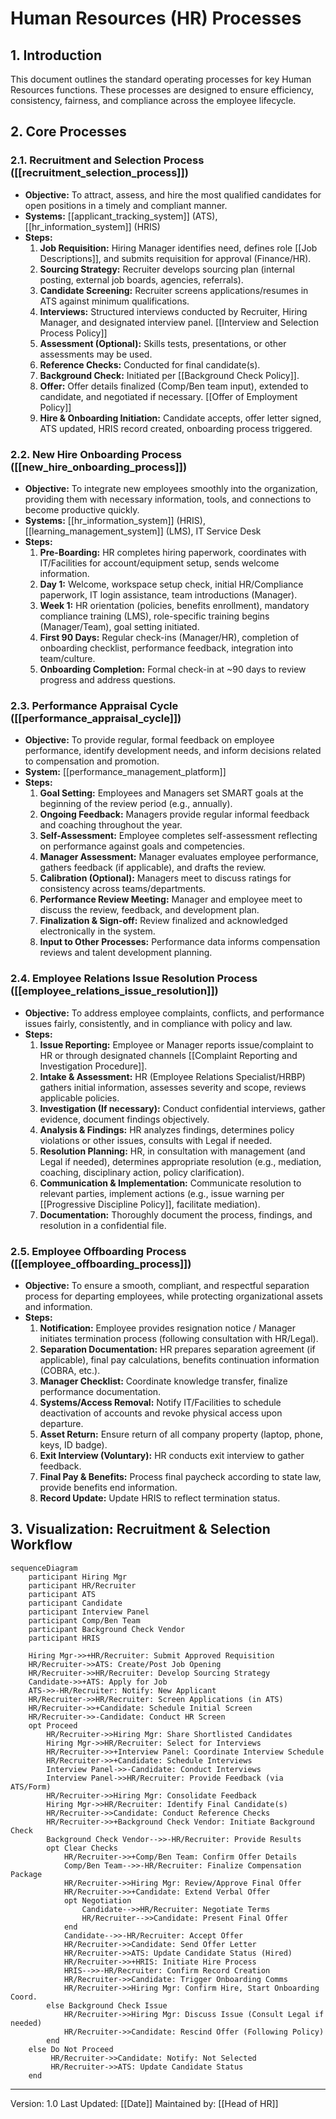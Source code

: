 # Human Resources (HR) Processes

## 1. Introduction
This document outlines the standard operating processes for key Human Resources functions. These processes are designed to ensure efficiency, consistency, fairness, and compliance across the employee lifecycle.

## 2. Core Processes

### 2.1. Recruitment and Selection Process ([[recruitment_selection_process]])
- **Objective:** To attract, assess, and hire the most qualified candidates for open positions in a timely and compliant manner.
- **Systems:** [[applicant_tracking_system]] (ATS), [[hr_information_system]] (HRIS)
- **Steps:**
    1.  **Job Requisition:** Hiring Manager identifies need, defines role [[Job Descriptions]], and submits requisition for approval (Finance/HR).
    2.  **Sourcing Strategy:** Recruiter develops sourcing plan (internal posting, external job boards, agencies, referrals).
    3.  **Candidate Screening:** Recruiter screens applications/resumes in ATS against minimum qualifications.
    4.  **Interviews:** Structured interviews conducted by Recruiter, Hiring Manager, and designated interview panel. [[Interview and Selection Process Policy]]
    5.  **Assessment (Optional):** Skills tests, presentations, or other assessments may be used.
    6.  **Reference Checks:** Conducted for final candidate(s).
    7.  **Background Check:** Initiated per [[Background Check Policy]].
    8.  **Offer:** Offer details finalized (Comp/Ben team input), extended to candidate, and negotiated if necessary. [[Offer of Employment Policy]]
    9.  **Hire & Onboarding Initiation:** Candidate accepts, offer letter signed, ATS updated, HRIS record created, onboarding process triggered.

### 2.2. New Hire Onboarding Process ([[new_hire_onboarding_process]])
- **Objective:** To integrate new employees smoothly into the organization, providing them with necessary information, tools, and connections to become productive quickly.
- **Systems:** [[hr_information_system]] (HRIS), [[learning_management_system]] (LMS), IT Service Desk
- **Steps:**
    1.  **Pre-Boarding:** HR completes hiring paperwork, coordinates with IT/Facilities for account/equipment setup, sends welcome information.
    2.  **Day 1:** Welcome, workspace setup check, initial HR/Compliance paperwork, IT login assistance, team introductions (Manager).
    3.  **Week 1:** HR orientation (policies, benefits enrollment), mandatory compliance training (LMS), role-specific training begins (Manager/Team), goal setting initiated.
    4.  **First 90 Days:** Regular check-ins (Manager/HR), completion of onboarding checklist, performance feedback, integration into team/culture.
    5.  **Onboarding Completion:** Formal check-in at ~90 days to review progress and address questions.

### 2.3. Performance Appraisal Cycle ([[performance_appraisal_cycle]])
- **Objective:** To provide regular, formal feedback on employee performance, identify development needs, and inform decisions related to compensation and promotion.
- **System:** [[performance_management_platform]]
- **Steps:**
    1.  **Goal Setting:** Employees and Managers set SMART goals at the beginning of the review period (e.g., annually).
    2.  **Ongoing Feedback:** Managers provide regular informal feedback and coaching throughout the year.
    3.  **Self-Assessment:** Employee completes self-assessment reflecting on performance against goals and competencies.
    4.  **Manager Assessment:** Manager evaluates employee performance, gathers feedback (if applicable), and drafts the review.
    5.  **Calibration (Optional):** Managers meet to discuss ratings for consistency across teams/departments.
    6.  **Performance Review Meeting:** Manager and employee meet to discuss the review, feedback, and development plan.
    7.  **Finalization & Sign-off:** Review finalized and acknowledged electronically in the system.
    8.  **Input to Other Processes:** Performance data informs compensation reviews and talent development planning.

### 2.4. Employee Relations Issue Resolution Process ([[employee_relations_issue_resolution]])
- **Objective:** To address employee complaints, conflicts, and performance issues fairly, consistently, and in compliance with policy and law.
- **Steps:**
    1.  **Issue Reporting:** Employee or Manager reports issue/complaint to HR or through designated channels [[Complaint Reporting and Investigation Procedure]].
    2.  **Intake & Assessment:** HR (Employee Relations Specialist/HRBP) gathers initial information, assesses severity and scope, reviews applicable policies.
    3.  **Investigation (If necessary):** Conduct confidential interviews, gather evidence, document findings objectively.
    4.  **Analysis & Findings:** HR analyzes findings, determines policy violations or other issues, consults with Legal if needed.
    5.  **Resolution Planning:** HR, in consultation with management (and Legal if needed), determines appropriate resolution (e.g., mediation, coaching, disciplinary action, policy clarification).
    6.  **Communication & Implementation:** Communicate resolution to relevant parties, implement actions (e.g., issue warning per [[Progressive Discipline Policy]], facilitate mediation).
    7.  **Documentation:** Thoroughly document the process, findings, and resolution in a confidential file.

### 2.5. Employee Offboarding Process ([[employee_offboarding_process]])
- **Objective:** To ensure a smooth, compliant, and respectful separation process for departing employees, while protecting organizational assets and information.
- **Steps:**
    1.  **Notification:** Employee provides resignation notice / Manager initiates termination process (following consultation with HR/Legal).
    2.  **Separation Documentation:** HR prepares separation agreement (if applicable), final pay calculations, benefits continuation information (COBRA, etc.).
    3.  **Manager Checklist:** Coordinate knowledge transfer, finalize performance documentation.
    4.  **Systems/Access Removal:** Notify IT/Facilities to schedule deactivation of accounts and revoke physical access upon departure.
    5.  **Asset Return:** Ensure return of all company property (laptop, phone, keys, ID badge).
    6.  **Exit Interview (Voluntary):** HR conducts exit interview to gather feedback.
    7.  **Final Pay & Benefits:** Process final paycheck according to state law, provide benefits end information.
    8.  **Record Update:** Update HRIS to reflect termination status.

## 3. Visualization: Recruitment & Selection Workflow

```mermaid
sequenceDiagram
    participant Hiring Mgr
    participant HR/Recruiter
    participant ATS
    participant Candidate
    participant Interview Panel
    participant Comp/Ben Team
    participant Background Check Vendor
    participant HRIS

    Hiring Mgr->>+HR/Recruiter: Submit Approved Requisition
    HR/Recruiter->>ATS: Create/Post Job Opening
    HR/Recruiter->>HR/Recruiter: Develop Sourcing Strategy
    Candidate->>+ATS: Apply for Job
    ATS->>-HR/Recruiter: Notify: New Applicant
    HR/Recruiter->>HR/Recruiter: Screen Applications (in ATS)
    HR/Recruiter->>+Candidate: Schedule Initial Screen
    HR/Recruiter->>-Candidate: Conduct HR Screen
    opt Proceed
        HR/Recruiter->>Hiring Mgr: Share Shortlisted Candidates
        Hiring Mgr->>HR/Recruiter: Select for Interviews
        HR/Recruiter->>+Interview Panel: Coordinate Interview Schedule
        HR/Recruiter->>+Candidate: Schedule Interviews
        Interview Panel->>-Candidate: Conduct Interviews
        Interview Panel->>HR/Recruiter: Provide Feedback (via ATS/Form)
        HR/Recruiter->>Hiring Mgr: Consolidate Feedback
        Hiring Mgr->>HR/Recruiter: Identify Final Candidate(s)
        HR/Recruiter->>Candidate: Conduct Reference Checks
        HR/Recruiter->>+Background Check Vendor: Initiate Background Check
        Background Check Vendor-->>-HR/Recruiter: Provide Results
        opt Clear Checks
            HR/Recruiter->>+Comp/Ben Team: Confirm Offer Details
            Comp/Ben Team-->>-HR/Recruiter: Finalize Compensation Package
            HR/Recruiter->>Hiring Mgr: Review/Approve Final Offer
            HR/Recruiter->>+Candidate: Extend Verbal Offer
            opt Negotiation
                Candidate-->>HR/Recruiter: Negotiate Terms
                HR/Recruiter-->>Candidate: Present Final Offer
            end
            Candidate-->>-HR/Recruiter: Accept Offer
            HR/Recruiter->>Candidate: Send Offer Letter
            HR/Recruiter->>ATS: Update Candidate Status (Hired)
            HR/Recruiter->>+HRIS: Initiate Hire Process
            HRIS-->>-HR/Recruiter: Confirm Record Creation
            HR/Recruiter->>Candidate: Trigger Onboarding Comms
            HR/Recruiter->>Hiring Mgr: Confirm Hire, Start Onboarding Coord.
        else Background Check Issue
            HR/Recruiter->>Hiring Mgr: Discuss Issue (Consult Legal if needed)
            HR/Recruiter->>Candidate: Rescind Offer (Following Policy)
        end
    else Do Not Proceed
         HR/Recruiter->>Candidate: Notify: Not Selected
         HR/Recruiter->>ATS: Update Candidate Status
    end
```

---
Version: 1.0
Last Updated: [[Date]]
Maintained by: [[Head of HR]] 